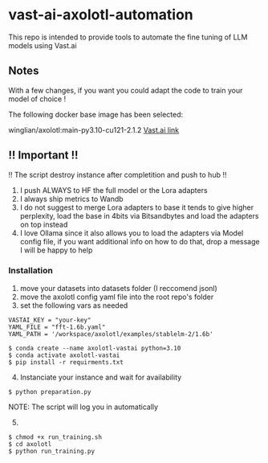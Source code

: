 # vast-ai-axolotl-automation

This repo is intended to provide tools to automate the fine tuning of LLM models using Vast.ai 

## Notes

With a few changes, if you want you could adapt the code to train your model of choice !

The following docker base image has been selected:

winglian/axolotl:main-py3.10-cu121-2.1.2
[Vast.ai link](https://cloud.vast.ai/templates/edit?templateHashId=886c5741378aa948e0e41edeac0caaab)


## !! Important !!

!! The script destroy instance after completition and push to hub !!

1) I push ALWAYS to HF the full model or the Lora adapters
2) I always ship metrics to Wandb
3) I do not suggest to merge Lora adapters to base it tends to give higher perplexity, load the base in 4bits via Bitsandbytes
   and load the adapters on top instead
4) I love Ollama since it also allows you to load the adapters via Model config file, if you want additional info on how to do that, drop a message I will be happy to help


### Installation

1) move your datasets into datasets folder (I reccomend jsonl)
2) move the axolotl config yaml file into the root repo's folder
3) set the following vars as needed
```
VASTAI_KEY = "your-key"
YAML_FILE = "fft-1.6b.yaml"
YAML_PATH = '/workspace/axolotl/examples/stablelm-2/1.6b'
```

```
$ conda create --name axolotl-vastai python=3.10
$ conda activate axolotl-vastai
$ pip install -r requirments.txt
```
4) Instanciate your instance and wait for availability
   
```
$ python preparation.py
```

NOTE: The script will log you in automatically

5)
```
$ chmod +x run_training.sh
$ cd axolotl
$ python run_training.py
```
 

